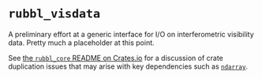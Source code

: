 # `rubbl_visdata`

A preliminary effort at a generic interface for I/O on interferometric
visibility data. Pretty much a placeholder at this point.

See [the `rubbl_core` README on Crates.io][1] for a discussion of crate
duplication issues that may arise with key dependencies such as [`ndarray`][2].

[1]: https://crates.io/crates/rubbl_core/
[2]: https://crates.io/crates/ndarray/
